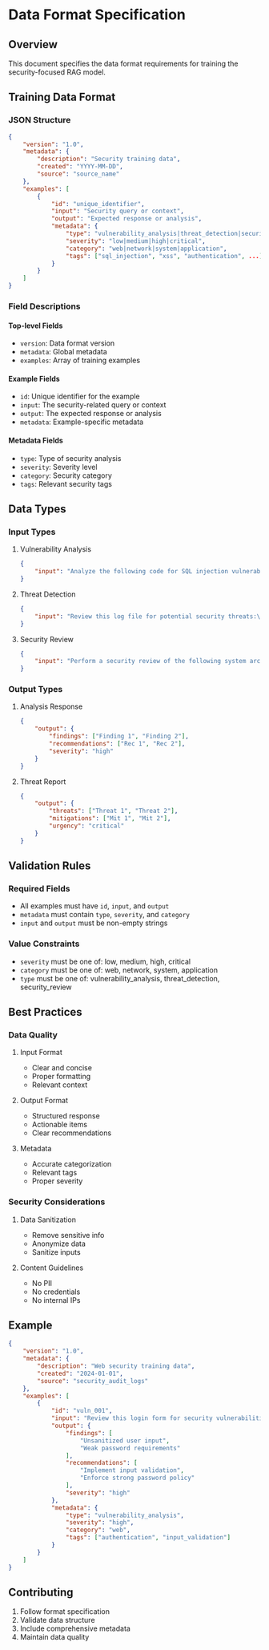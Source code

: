 # Data Format Specification

## Overview
This document specifies the data format requirements for training the security-focused RAG model.

## Training Data Format

### JSON Structure
```json
{
    "version": "1.0",
    "metadata": {
        "description": "Security training data",
        "created": "YYYY-MM-DD",
        "source": "source_name"
    },
    "examples": [
        {
            "id": "unique_identifier",
            "input": "Security query or context",
            "output": "Expected response or analysis",
            "metadata": {
                "type": "vulnerability_analysis|threat_detection|security_review",
                "severity": "low|medium|high|critical",
                "category": "web|network|system|application",
                "tags": ["sql_injection", "xss", "authentication", ...]
            }
        }
    ]
}
```

### Field Descriptions

#### Top-level Fields
- `version`: Data format version
- `metadata`: Global metadata
- `examples`: Array of training examples

#### Example Fields
- `id`: Unique identifier for the example
- `input`: The security-related query or context
- `output`: The expected response or analysis
- `metadata`: Example-specific metadata

#### Metadata Fields
- `type`: Type of security analysis
- `severity`: Severity level
- `category`: Security category
- `tags`: Relevant security tags

## Data Types

### Input Types
1. Vulnerability Analysis
   ```json
   {
       "input": "Analyze the following code for SQL injection vulnerabilities:\n[code snippet]"
   }
   ```

2. Threat Detection
   ```json
   {
       "input": "Review this log file for potential security threats:\n[log content]"
   }
   ```

3. Security Review
   ```json
   {
       "input": "Perform a security review of the following system architecture:\n[architecture description]"
   }
   ```

### Output Types
1. Analysis Response
   ```json
   {
       "output": {
           "findings": ["Finding 1", "Finding 2"],
           "recommendations": ["Rec 1", "Rec 2"],
           "severity": "high"
       }
   }
   ```

2. Threat Report
   ```json
   {
       "output": {
           "threats": ["Threat 1", "Threat 2"],
           "mitigations": ["Mit 1", "Mit 2"],
           "urgency": "critical"
       }
   }
   ```

## Validation Rules

### Required Fields
- All examples must have `id`, `input`, and `output`
- `metadata` must contain `type`, `severity`, and `category`
- `input` and `output` must be non-empty strings

### Value Constraints
- `severity` must be one of: low, medium, high, critical
- `category` must be one of: web, network, system, application
- `type` must be one of: vulnerability_analysis, threat_detection, security_review

## Best Practices

### Data Quality
1. Input Format
   - Clear and concise
   - Proper formatting
   - Relevant context

2. Output Format
   - Structured response
   - Actionable items
   - Clear recommendations

3. Metadata
   - Accurate categorization
   - Relevant tags
   - Proper severity

### Security Considerations
1. Data Sanitization
   - Remove sensitive info
   - Anonymize data
   - Sanitize inputs

2. Content Guidelines
   - No PII
   - No credentials
   - No internal IPs

## Example

```json
{
    "version": "1.0",
    "metadata": {
        "description": "Web security training data",
        "created": "2024-01-01",
        "source": "security_audit_logs"
    },
    "examples": [
        {
            "id": "vuln_001",
            "input": "Review this login form for security vulnerabilities:\n[code snippet]",
            "output": {
                "findings": [
                    "Unsanitized user input",
                    "Weak password requirements"
                ],
                "recommendations": [
                    "Implement input validation",
                    "Enforce strong password policy"
                ],
                "severity": "high"
            },
            "metadata": {
                "type": "vulnerability_analysis",
                "severity": "high",
                "category": "web",
                "tags": ["authentication", "input_validation"]
            }
        }
    ]
}
```

## Contributing
1. Follow format specification
2. Validate data structure
3. Include comprehensive metadata
4. Maintain data quality

